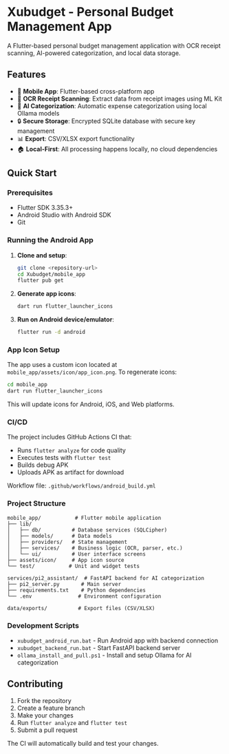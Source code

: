 # Xubudget - Personal Budget Management App

A Flutter-based personal budget management application with OCR receipt scanning, AI-powered categorization, and local data storage.

## Features

- 📱 **Mobile App**: Flutter-based cross-platform app
- 📸 **OCR Receipt Scanning**: Extract data from receipt images using ML Kit
- 🤖 **AI Categorization**: Automatic expense categorization using local Ollama models
- 🔒 **Secure Storage**: Encrypted SQLite database with secure key management
- 📊 **Export**: CSV/XLSX export functionality
- 🏠 **Local-First**: All processing happens locally, no cloud dependencies

## Quick Start

### Prerequisites

- Flutter SDK 3.35.3+
- Android Studio with Android SDK
- Git

### Running the Android App

1. **Clone and setup**:
   ```bash
   git clone <repository-url>
   cd Xubudget/mobile_app
   flutter pub get
   ```

2. **Generate app icons**:
   ```bash
   dart run flutter_launcher_icons
   ```

3. **Run on Android device/emulator**:
   ```bash
   flutter run -d android
   ```

### App Icon Setup

The app uses a custom icon located at `mobile_app/assets/icon/app_icon.png`. To regenerate icons:

```bash
cd mobile_app
dart run flutter_launcher_icons
```

This will update icons for Android, iOS, and Web platforms.

### CI/CD

The project includes GitHub Actions CI that:
- Runs `flutter analyze` for code quality
- Executes tests with `flutter test`
- Builds debug APK
- Uploads APK as artifact for download

Workflow file: `.github/workflows/android_build.yml`

### Project Structure

```
mobile_app/           # Flutter mobile application
├── lib/
│   ├── db/          # Database services (SQLCipher)
│   ├── models/      # Data models
│   ├── providers/   # State management
│   ├── services/    # Business logic (OCR, parser, etc.)
│   └── ui/          # User interface screens
├── assets/icon/     # App icon source
└── test/           # Unit and widget tests

services/pi2_assistant/  # FastAPI backend for AI categorization
├── pi2_server.py       # Main server
├── requirements.txt    # Python dependencies
└── .env               # Environment configuration

data/exports/          # Export files (CSV/XLSX)
```

### Development Scripts

- `xubudget_android_run.bat` - Run Android app with backend connection
- `xubudget_backend_run.bat` - Start FastAPI backend server
- `ollama_install_and_pull.ps1` - Install and setup Ollama for AI categorization

## Contributing

1. Fork the repository
2. Create a feature branch
3. Make your changes
4. Run `flutter analyze` and `flutter test`
5. Submit a pull request

The CI will automatically build and test your changes.
